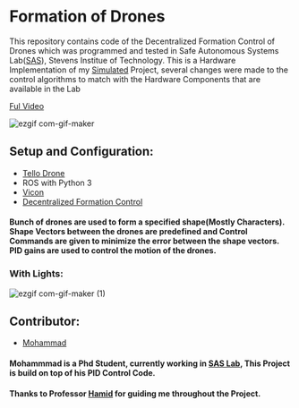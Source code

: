 # Formation of Drones
This repository contains code of the Decentralized Formation Control of Drones which was programmed and tested in Safe Autonomous Systems Lab([SAS](https://saslabstevens.github.io/)), Stevens Institue of Technology. This is a Hardware Implementation of my [Simulated](https://github.com/shaluraju/Decentralized-Formation-Control-of-UAVs-in-AirSim) Project, several changes were made to the control algorithms to match with the Hardware Components that are available in the Lab

[Ful Video](https://www.youtube.com/watch?v=aNUTGayBirw)

![ezgif com-gif-maker](https://user-images.githubusercontent.com/67613439/147016850-b034dff6-2abe-4957-8277-bb1ee44a64dc.gif)


## Setup and Configuration:
* [Tello Drone](https://www.ryzerobotics.com/tello)
* ROS with Python 3
* [Vicon](https://github.com/ethz-asl/vicon_bridge)
* [Decentralized Formation Control](https://ieeexplore.ieee.org/document/6225196)


#### Bunch of drones are used to form a specified shape(Mostly Characters). Shape Vectors between the drones are predefined and Control Commands are given to minimize the error between the shape vectors. PID gains are used to control the motion of the drones.


### With Lights:



![ezgif com-gif-maker (1)](https://user-images.githubusercontent.com/67613439/147017674-b5056dce-cfd7-4bf1-8b1d-98bd23ea2509.gif)

## Contributor:
* [Mohammad](https://github.com/m-bahrami)
#### Mohammmad is a Phd Student, currently working in [SAS Lab](https://saslabstevens.github.io/), This Project is build on top of his PID Control Code.
#### Thanks to Professor [Hamid](https://faculty.stevens.edu/hjafarne) for guiding me throughout the Project.

